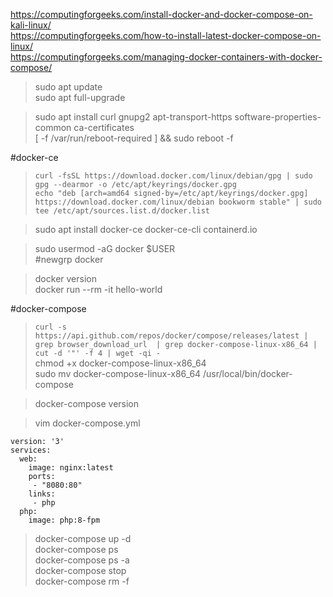 https://computingforgeeks.com/install-docker-and-docker-compose-on-kali-linux/  
https://computingforgeeks.com/how-to-install-latest-docker-compose-on-linux/  
https://computingforgeeks.com/managing-docker-containers-with-docker-compose/  

> sudo apt update  
> sudo apt full-upgrade  

> sudo apt install curl gnupg2 apt-transport-https software-properties-common ca-certificates  
> [ -f /var/run/reboot-required ] && sudo reboot -f  

#docker-ce    

> `curl -fsSL https://download.docker.com/linux/debian/gpg | sudo gpg --dearmor -o /etc/apt/keyrings/docker.gpg`  
> `echo "deb [arch=amd64 signed-by=/etc/apt/keyrings/docker.gpg] https://download.docker.com/linux/debian bookworm stable" | sudo tee /etc/apt/sources.list.d/docker.list`

> sudo apt install docker-ce docker-ce-cli containerd.io  

> sudo usermod -aG docker $USER  
> #newgrp docker  

> docker version  
> docker run --rm -it  hello-world  

#docker-compose  
>  
> `curl -s https://api.github.com/repos/docker/compose/releases/latest | grep browser_download_url  | grep docker-compose-linux-x86_64 | cut -d '"' -f 4 | wget -qi -`  
> chmod +x docker-compose-linux-x86_64  
> sudo mv docker-compose-linux-x86_64 /usr/local/bin/docker-compose  

> docker-compose version  

> vim docker-compose.yml  

```
version: '3'
services:
  web:
    image: nginx:latest
    ports:
     - "8080:80"
    links:
     - php
  php:
    image: php:8-fpm
```

> docker-compose up -d  
> docker-compose ps  
> docker-compose ps -a  
> docker-compose stop  
> docker-compose rm -f  

